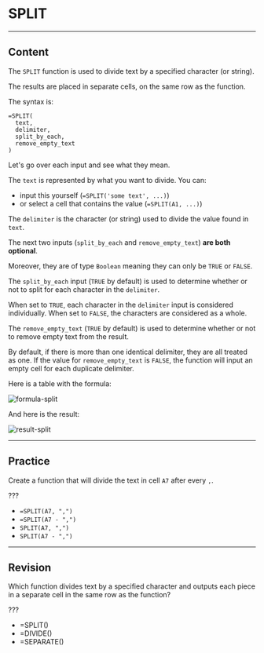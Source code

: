 ﻿---
author: Stefan-Stojanovic

type: normal

category: how to

links:
  - '[SPLIT](https://support.google.com/docs/answer/3094136?hl=en){documentation}'

---

# SPLIT

---
## Content

The `SPLIT` function is used to divide text by a specified character (or string). 

The results are placed in separate cells, on the same row as the function.

The syntax is:

```plain-text
=SPLIT(
  text,
  delimiter,
  split_by_each,
  remove_empty_text
)
```

Let's go over each input and see what they mean.

The `text` is represented by what you want to divide. You can:
- input this yourself (`=SPLIT('some text', ...)`)
- or select a cell that contains the value (`=SPLIT(A1, ...)`)

The `delimiter` is the character (or string) used to divide the value found in `text`.

The next two inputs (`split_by_each` and `remove_empty_text`) **are both optional**. 

Moreover, they are of type `Boolean` meaning they can only be `TRUE` or `FALSE`.

The `split_by_each` input (`TRUE` by default) is used to determine whether or not to split for each character in the `delimiter`.

When set to `TRUE`, each character in the `delimiter` input is considered individually. When set to `FALSE`, the characters are considered as a whole.

The `remove_empty_text` (`TRUE` by default) is used to determine whether or not to remove empty text from the result. 

By default, if there is more than one identical delimiter, they are all treated as one. If the value for `remove_empty_text` is `FALSE`, the function will input an empty cell for each duplicate delimiter.

Here is a table with the formula:

![formula-split](https://img.enkipro.com/693274a2165d9bf68aac87749e3593ae.png)

And here is the result:

![result-split](https://img.enkipro.com/5f94d70a8d4f377900c02e03c294f3f2.png)

---
## Practice

Create a function that will divide the text in cell `A7` after every `,`.

???

* `=SPLIT(A7, ",")`
* `=SPLIT(A7 - ",")`
* `SPLIT(A7, ",")`
* `SPLIT(A7 - ",")`

---
## Revision

Which function divides text by a specified character and outputs each piece in a separate cell in the same row as the function? 

???

- =SPLIT()
- =DIVIDE()
- =SEPARATE()
